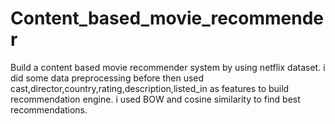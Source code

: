 # Content_based_movie_recommender
Build a content based movie recommender system by using netflix dataset. i did some data preprocessing before then used cast,director,country,rating,description,listed_in as features to build recommendation engine.
i used BOW  and cosine similarity to find best recommendations.
